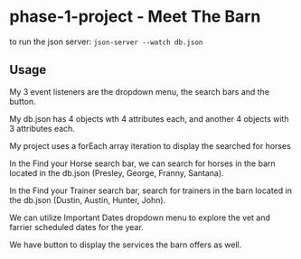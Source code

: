 # phase-1-project - Meet The Barn

to run the json server: `json-server --watch db.json`

## Usage
My 3 event listeners are the dropdown menu, the search bars and the button. 

My db.json has 4 objects wth 4 attributes each, and another 4 objects with 3 attributes each.

My project uses a forEach array iteration to display the searched for horses

In the Find your Horse search bar, we can search for horses in the barn located in the db.json (Presley, George, Franny, Santana).

In the Find your Trainer search bar, search for trainers in the barn located in the db.json (Dustin, Austin, Hunter, John).

We can utilize Important Dates dropdown menu to explore the vet and farrier scheduled dates for the year.

We have button to display the services the barn offers as well.